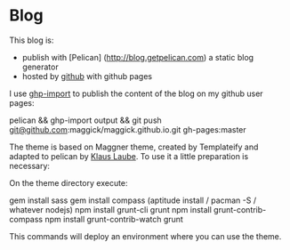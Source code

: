 # Blog

This blog is:
  * publish with [Pelican] (http://blog.getpelican.com) a static blog generator
  * hosted by [github](https://github.com) with github pages

I use [ghp-import](https://github.com/davisp/ghp-import) to publish the content
of the blog on my github user pages:

  pelican && ghp-import output && git push git@github.com:maggick/maggick.github.io.git gh-pages:master

The theme is based on Maggner theme, created by Templateify and adapted to
pelican by [Klaus Laube](https://github.com/kplaube/maggner-pelican).
To use it a little preparation is necessary:

On the theme directory execute:

  gem install sass
  gem install compass
  (aptitude install / pacman -S / whatever nodejs)
  npm install grunt-cli grunt
  npm install grunt-contrib-compass
  npm install grunt-contrib-watch
  grunt

This commands will deploy an environment where you can use the theme.
